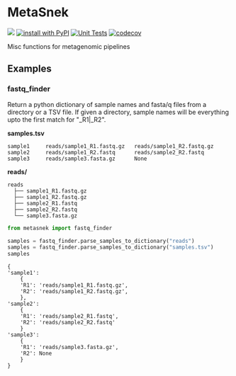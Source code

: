 # MetaSnek

[![](https://img.shields.io/static/v1?label=Licence&message=MIT&color=black)](https://opensource.org/license/mit/)
[![install with PyPI](https://img.shields.io/badge/Install%20with-PyPI-brightgreen.svg?style=flat-square)](https://pypi.org/project/metasnek/)
[![Unit Tests](https://github.com/beardymcjohnface/metasnek/actions/workflows/unit-tests.yml/badge.svg)](https://github.com/beardymcjohnface/metasnek/actions/workflows/unit-tests.yml)
[![codecov](https://codecov.io/gh/beardymcjohnface/metasnek/branch/main/graph/badge.svg?token=lCyqJhuiCN)](https://codecov.io/gh/beardymcjohnface/metasnek)

Misc functions for metagenomic pipelines

## Examples

### fastq_finder

Return a python dictionary of sample names and fasta/q files from a directory or a TSV file.
If given a directory, sample names will be everything upto the first match for "_R1|_R2".

__samples.tsv__
```text
sample1     reads/sample1_R1.fastq.gz   reads/sample1_R2.fastq.gz
sample2     reads/sample1_R2.fastq      reads/sample2_R2.fastq
sample3     reads/sample3.fasta.gz      None
```

__reads/__

```text
reads
  ├── sample1_R1.fastq.gz
  ├── sample1_R2.fastq.gz
  ├── sample2_R1.fastq
  ├── sample2_R2.fastq
  └── sample3.fasta.gz

```

```python
from metasnek import fastq_finder

samples = fastq_finder.parse_samples_to_dictionary("reads")
samples = fastq_finder.parse_samples_to_dictionary("samples.tsv")
samples
```

```text
{
'sample1': 
    {
    'R1': 'reads/sample1_R1.fastq.gz', 
    'R2': 'reads/sample1_R2.fastq.gz', 
    }, 
'sample2': 
    {
    'R1': 'reads/sample2_R1.fastq', 
    'R2': 'reads/sample2_R2.fastq'
    }
'sample3': 
    {
    'R1': 'reads/sample3.fasta.gz', 
    'R2': None
    }
}
```

